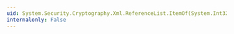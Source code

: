 ```yaml
---
uid: System.Security.Cryptography.Xml.ReferenceList.ItemOf(System.Int32)
internalonly: False
---
```

